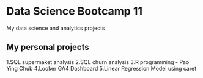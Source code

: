 # Data Science Bootcamp 11
My data science and analytics projects

## My personal projects

1.SQL supermaket analysis
2.SQL churn analysis 
3.R programming - Pao Ying Chub
4.Looker GA4 Dashboard
5.Linear Regression Model using caret

